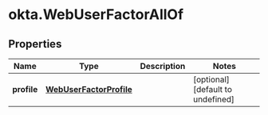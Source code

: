 # okta.WebUserFactorAllOf

## Properties

Name | Type | Description | Notes
------------ | ------------- | ------------- | -------------
**profile** | [**WebUserFactorProfile**](WebUserFactorProfile.md) |  | [optional] [default to undefined]

